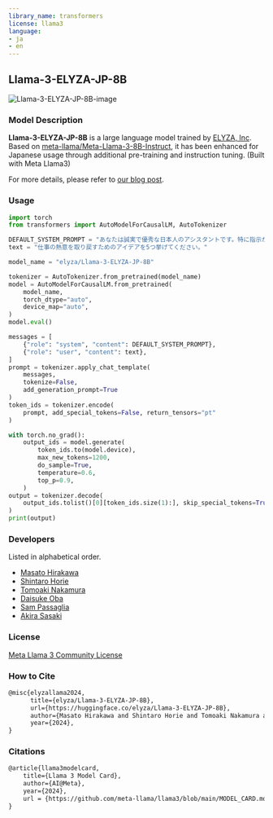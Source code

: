 ```yaml
---
library_name: transformers
license: llama3
language:
- ja
- en
---
```

## Llama-3-ELYZA-JP-8B

![Llama-3-ELYZA-JP-8B-image](./key_visual.png)

### Model Description

**Llama-3-ELYZA-JP-8B** is a large language model trained by [ELYZA, Inc](https://elyza.ai/). 
Based on [meta-llama/Meta-Llama-3-8B-Instruct](https://huggingface.co/meta-llama/Meta-Llama-3-8B-Instruct), it has been enhanced for Japanese usage through additional pre-training and instruction tuning. (Built with Meta Llama3)

For more details, please refer to [our blog post](https://note.com/elyza/n/n360b6084fdbd).

### Usage

```python
import torch
from transformers import AutoModelForCausalLM, AutoTokenizer

DEFAULT_SYSTEM_PROMPT = "あなたは誠実で優秀な日本人のアシスタントです。特に指示が無い場合は、常に日本語で回答してください。"
text = "仕事の熱意を取り戻すためのアイデアを5つ挙げてください。"

model_name = "elyza/Llama-3-ELYZA-JP-8B"

tokenizer = AutoTokenizer.from_pretrained(model_name)
model = AutoModelForCausalLM.from_pretrained(
    model_name,
    torch_dtype="auto",
    device_map="auto",
)
model.eval()

messages = [
    {"role": "system", "content": DEFAULT_SYSTEM_PROMPT},
    {"role": "user", "content": text},
]
prompt = tokenizer.apply_chat_template(
    messages,
    tokenize=False,
    add_generation_prompt=True
)
token_ids = tokenizer.encode(
    prompt, add_special_tokens=False, return_tensors="pt"
)

with torch.no_grad():
    output_ids = model.generate(
        token_ids.to(model.device),
        max_new_tokens=1200,
        do_sample=True,
        temperature=0.6,
        top_p=0.9,
    )
output = tokenizer.decode(
    output_ids.tolist()[0][token_ids.size(1):], skip_special_tokens=True
)
print(output)
```

### Developers

Listed in alphabetical order.

- [Masato Hirakawa](https://huggingface.co/m-hirakawa)
- [Shintaro Horie](https://huggingface.co/e-mon)
- [Tomoaki Nakamura](https://huggingface.co/tyoyo)
- [Daisuke Oba](https://huggingface.co/daisuk30ba)
- [Sam Passaglia](https://huggingface.co/passaglia)
- [Akira Sasaki](https://huggingface.co/akirasasaki)

### License

[Meta Llama 3 Community License](https://llama.meta.com/llama3/license/)

### How to Cite

```tex
@misc{elyzallama2024,
      title={elyza/Llama-3-ELYZA-JP-8B},
      url={https://huggingface.co/elyza/Llama-3-ELYZA-JP-8B},
      author={Masato Hirakawa and Shintaro Horie and Tomoaki Nakamura and Daisuke Oba and Sam Passaglia and Akira Sasaki},
      year={2024},
}
```

### Citations

```tex
@article{llama3modelcard,
    title={Llama 3 Model Card},
    author={AI@Meta},
    year={2024},
    url = {https://github.com/meta-llama/llama3/blob/main/MODEL_CARD.md}
}
```